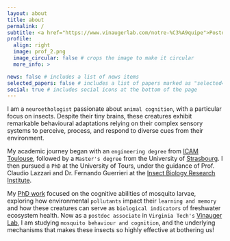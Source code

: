 ```yaml
---
layout: about
title: about
permalink: /
subtitle: <a href="https://www.vinaugerlab.com/notre-%C3%A9quipe">Postdoctoral associate at Virginia Tech</a>
profile:
  align: right
  image: prof_2.png
  image_circular: false # crops the image to make it circular
  more_info: >

news: false # includes a list of news items
selected_papers: false # includes a list of papers marked as "selected={true}"
social: true # includes social icons at the bottom of the page
---
```


I am a `neuroethologist` passionate about `animal cognition`, with a particular focus on insects. Despite their tiny brains, these creatures exhibit remarkable behavioural adaptations relying on their complex sensory systems to perceive, process, and respond to diverse cues from their environment.

My academic journey began with an `engineering degree` from [ICAM Toulouse](https://en.icam.fr/?campus=icam-toulouse), followed by a `Master's degree` from the University of [Strasbourg](https://sites.google.com/site/masterecophysiologieethologie/). I then pursued a `PhD` at the University of Tours, under the guidance of Prof. Claudio Lazzari and Dr. Fernando Guerrieri at the [Insect Biology Research Institute](https://irbi.univ-tours.fr/english-version).  

My [PhD work](https://martindessart.github.io/projects/4_project/) focused on the cognitive abilities of mosquito larvae, exploring how environmental `pollutants` impact their `learning and memory` and how these creatures can serve as `biological indicators` of freshwater ecosystem health.
Now as a `postdoc associate` in `Virginia Tech's` [Vinauger Lab](https://www.vinaugerlab.com/), I am studying `mosquito behaviour and cognition`, and the underlying mechanisms that makes these insects so highly effective at bothering us!

